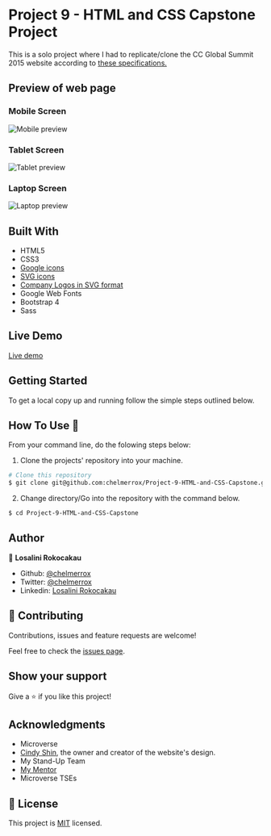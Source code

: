 # Project 9 - HTML and CSS Capstone Project

This is a solo project where I had to replicate/clone the CC Global Summit 2015 website according to <a href="https://www.behance.net/gallery/29845175/CC-Global-Summit-2015">these specifications.</a>

## Preview of web page

### Mobile Screen

![Mobile preview](images/mobile_preview.PNG)

### Tablet Screen

![Tablet preview](images/tablet_preview.PNG)

### Laptop Screen

![Laptop preview](images/laptop_preview.PNG)

## Built With

- HTML5
- CSS3
- <a href="https://materializecss.com/icons.html">Google icons</a>
- <a href="https://www.flaticon.com/">SVG icons</a>
- <a href="https://www.logo.wine/logo/Airbnb">Company Logos in SVG format</a>
- Google Web Fonts
- Bootstrap 4
- Sass

## Live Demo

<a href="https://raw.githack.com/chelmerrox/Project-9-HTML-and-CSS-Capstone/project-draft/main.html">Live demo</a>

## Getting Started

To get a local copy up and running follow the simple steps outlined below.

## How To Use 🔧

From your command line, do the folowing steps below:
​
1. Clone the projects' repository into your machine.

```bash
# Clone this repository
$ git clone git@github.com:chelmerrox/Project-9-HTML-and-CSS-Capstone.git

```
2. Change directory/Go into the repository with the command below.

```bash
$ cd Project-9-HTML-and-CSS-Capstone

```

## Author

👤 **Losalini Rokocakau**
​
- Github: [@chelmerrox](https://github.com/chelmerrox)
- Twitter: [@chelmerrox](https://twitter.com/chelmerrox)
- Linkedin: [Losalini Rokocakau](https://www.linkedin.com/in/losalini-rokocakau)

## 🤝 Contributing

  Contributions, issues and feature requests are welcome!

  Feel free to check the [issues page](https://github.com/chelmerrox/Project-9-HTML-and-CSS-Capstone/issues).

## Show your support

Give a ⭐️ if you like this project!

## Acknowledgments

- Microverse
- <a href="https://www.behance.net/adagio07">Cindy Shin</a>, the owner and creator of the website's design.
- My Stand-Up Team
- <a href="https://github.com/BrittanyBlake">My Mentor</a>
- Microverse TSEs

## 📝 License

This project is [MIT](LICENSE.txt) licensed.